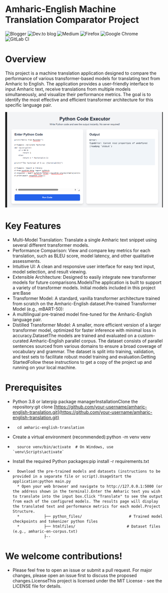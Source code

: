 # Amharic-English Machine Translation Comparator Project 
![Blogger](https://img.shields.io/badge/Blogger-FF5722?style=for-the-badge&logo=blogger&logoColor=white)
![Dev.to blog](https://img.shields.io/badge/dev.to-0A0A0A?style=for-the-badge&logo=dev.to&logoColor=white)
![Medium](https://img.shields.io/badge/Medium-12100E?style=for-the-badge&logo=medium&logoColor=white)
![Firefox](https://img.shields.io/badge/Firefox-FF7139?style=for-the-badge&logo=Firefox-Browser&logoColor=white)
![Google Chrome](https://img.shields.io/badge/Google%20Chrome-4285F4?style=for-the-badge&logo=GoogleChrome&logoColor=white)
![GitLab CI](https://img.shields.io/badge/gitlab%20ci-%23181717.svg?style=for-the-badge&logo=gitlab&logoColor=white)
# Overview
This project is a machine translation application designed to compare the performance of various transformer-based models for translating text from Amharic to English. The application provides a user-friendly interface to input Amharic text, receive translations from multiple models simultaneously, and visualize their performance metrics. 
			The goal is to identify the most effective and efficient transformer architecture for this specific language pair.

![dsfd](1.png)

# Key Features
* Multi-Model Translation: Translate a single Amharic text snippet using several different transformer models.
* Performance Comparison: View and compare key metrics for each translation, such as BLEU score, model latency, and other qualitative assessments.
* Intuitive UI: A clean and responsive user interface for easy text input, model selection, and result viewing.
* Extensible Architecture: Designed to easily integrate new transformer models for future comparisons.ModelsThe application is built to support a variety of transformer models. Initial models included in this project are:Base 
*  Transformer Model: A standard, vanilla transformer architecture trained from scratch on the Amharic-English dataset.Pre-trained Transformer Model (e.g., mBART-50): 
* A multilingual pre-trained model fine-tuned for the Amharic-English language pair.
* Distilled Transformer Model: A smaller, more efficient version of a larger transformer model, optimized for faster inference with minimal loss in accuracy.DatasetThe models are trained and evaluated on a custom-curated Amharic-English parallel corpus. The dataset consists of parallel sentences sourced from various domains to ensure a broad coverage of vocabulary and grammar. The dataset is split into training, validation, and test sets to facilitate robust model training and evaluation.Getting StartedFollow these instructions to get a copy of the project up and running on your local machine.
# Prerequisites
* Python 3.8 or laterpip package managerInstallationClone the repository:git clone [https://github.com/your-username/amharic-english-translation.git](https://github.com/your-username/amharic-english-translation.git)
* 		cd amharic-english-translation
* Create a virtual environment (recommended):python -m venv venv
* 		source venv/bin/activate  # On Windows, use `venv\Scripts\activate`
* Install the required Python packages:pip install -r requirements.txt
* 		Download the pre-trained models and datasets (instructions to be provided in a separate file or script).UsageStart the application:python main.py
		* Open your web browser and navigate to http://127.0.0.1:5000 (or the address shown in the terminal).Enter the Amharic text you wish to translate into the input box.Click "Translate" to see the output from each of the configured models. The results page will display the translated text and performance metrics for each model.Project Structure.
		*			├── python_files/                     # Trained model checkpoints and tokenizer python files
		*			├── htmlfiles/                       # Dataset files (e.g., amharic-en-corpus.txt)
					├--
# We welcome contributions!
* Please feel free to open an issue or submit a pull request. For major changes, please open an issue first to discuss the proposed changes.LicenseThis project is licensed under the MIT License - see the LICENSE file for details.
